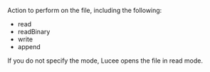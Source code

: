 Action to perform on the file, including the following:
- read
- readBinary
- write
- append

If you do not specify the mode, Lucee opens the file in read mode.
